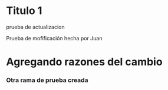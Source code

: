 # Titulo 1

prueba de actualizacion

Prueba de mofificación hecha por Juan

# Agregando razones del cambio

### Otra rama de prueba creada

